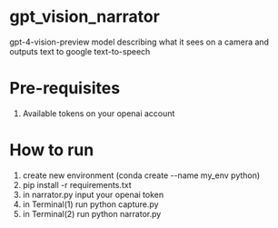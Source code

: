 # gpt_vision_narrator
gpt-4-vision-preview model describing what it sees on a camera and outputs text to google text-to-speech

# Pre-requisites
1. Available tokens on your openai account

# How to run
1. create new environment (conda create --name my_env python)
2. pip install -r requirements.txt
3. in narrator.py input your openai token
4. in Terminal(1) run python capture.py
5. in Terminal(2) run python narrator.py
